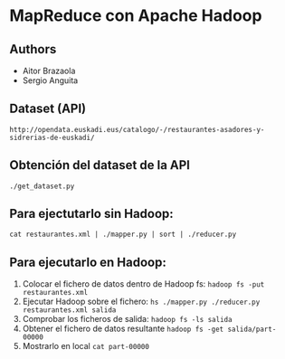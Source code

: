 # MapReduce con Apache Hadoop
## Authors
* Aitor Brazaola
* Sergio Anguita

## Dataset (API)
```http://opendata.euskadi.eus/catalogo/-/restaurantes-asadores-y-sidrerias-de-euskadi/```

## Obtención del dataset de la API
```./get_dataset.py```

## Para ejectutarlo sin Hadoop:
```cat restaurantes.xml | ./mapper.py | sort | ./reducer.py```

## Para ejecutarlo en Hadoop:
1. Colocar el fichero de datos dentro de Hadoop fs:
```hadoop fs -put restaurantes.xml```
2. Ejecutar Hadoop sobre el fichero:
```hs ./mapper.py ./reducer.py restaurantes.xml salida```
3. Comprobar los ficheros de salida:
```hadoop fs -ls salida```
4. Obtener el fichero de datos resultante
```hadoop fs -get salida/part-00000```
5. Mostrarlo en local
```cat part-00000```





